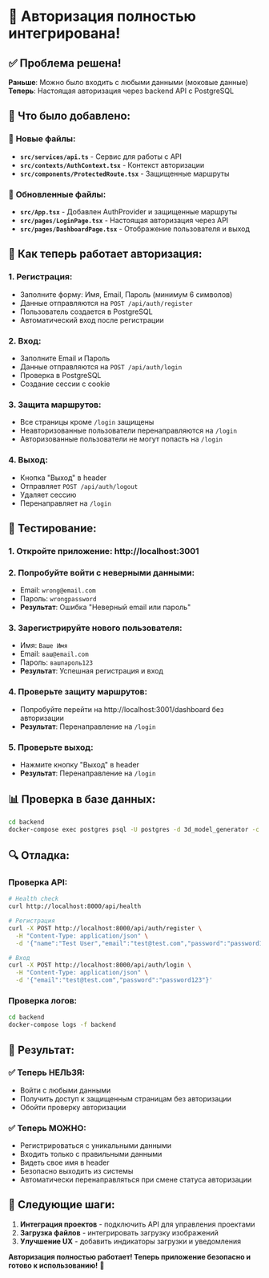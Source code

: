 # 🔐 Авторизация полностью интегрирована!

## ✅ **Проблема решена!**

**Раньше**: Можно было входить с любыми данными (моковые данные)
**Теперь**: Настоящая авторизация через backend API с PostgreSQL

## 🚀 **Что было добавлено**:

### 📁 **Новые файлы**:
- **`src/services/api.ts`** - Сервис для работы с API
- **`src/contexts/AuthContext.tsx`** - Контекст авторизации
- **`src/components/ProtectedRoute.tsx`** - Защищенные маршруты

### 🔧 **Обновленные файлы**:
- **`src/App.tsx`** - Добавлен AuthProvider и защищенные маршруты
- **`src/pages/LoginPage.tsx`** - Настоящая авторизация через API
- **`src/pages/DashboardPage.tsx`** - Отображение пользователя и выход

## 🎯 **Как теперь работает авторизация**:

### 1. **Регистрация**:
- Заполните форму: Имя, Email, Пароль (минимум 6 символов)
- Данные отправляются на `POST /api/auth/register`
- Пользователь создается в PostgreSQL
- Автоматический вход после регистрации

### 2. **Вход**:
- Заполните Email и Пароль
- Данные отправляются на `POST /api/auth/login`
- Проверка в PostgreSQL
- Создание сессии с cookie

### 3. **Защита маршрутов**:
- Все страницы кроме `/login` защищены
- Неавторизованные пользователи перенаправляются на `/login`
- Авторизованные пользователи не могут попасть на `/login`

### 4. **Выход**:
- Кнопка "Выход" в header
- Отправляет `POST /api/auth/logout`
- Удаляет сессию
- Перенаправляет на `/login`

## 🧪 **Тестирование**:

### 1. **Откройте приложение**: http://localhost:3001

### 2. **Попробуйте войти с неверными данными**:
- Email: `wrong@email.com`
- Пароль: `wrongpassword`
- **Результат**: Ошибка "Неверный email или пароль"

### 3. **Зарегистрируйте нового пользователя**:
- Имя: `Ваше Имя`
- Email: `ваш@email.com`
- Пароль: `вашпароль123`
- **Результат**: Успешная регистрация и вход

### 4. **Проверьте защиту маршрутов**:
- Попробуйте перейти на http://localhost:3001/dashboard без авторизации
- **Результат**: Перенаправление на `/login`

### 5. **Проверьте выход**:
- Нажмите кнопку "Выход" в header
- **Результат**: Перенаправление на `/login`

## 📊 **Проверка в базе данных**:

```bash
cd backend
docker-compose exec postgres psql -U postgres -d 3d_model_generator -c "SELECT id, email, name, created_at FROM users;"
```

## 🔍 **Отладка**:

### Проверка API:
```bash
# Health check
curl http://localhost:8000/api/health

# Регистрация
curl -X POST http://localhost:8000/api/auth/register \
  -H "Content-Type: application/json" \
  -d '{"name":"Test User","email":"test@test.com","password":"password123"}'

# Вход
curl -X POST http://localhost:8000/api/auth/login \
  -H "Content-Type: application/json" \
  -d '{"email":"test@test.com","password":"password123"}'
```

### Проверка логов:
```bash
cd backend
docker-compose logs -f backend
```

## 🎉 **Результат**:

### ✅ **Теперь НЕЛЬЗЯ**:
- Войти с любыми данными
- Получить доступ к защищенным страницам без авторизации
- Обойти проверку авторизации

### ✅ **Теперь МОЖНО**:
- Регистрироваться с уникальными данными
- Входить только с правильными данными
- Видеть свое имя в header
- Безопасно выходить из системы
- Автоматически перенаправляться при смене статуса авторизации

## 🚀 **Следующие шаги**:

1. **Интеграция проектов** - подключить API для управления проектами
2. **Загрузка файлов** - интегрировать загрузку изображений
3. **Улучшение UX** - добавить индикаторы загрузки и уведомления

**Авторизация полностью работает! Теперь приложение безопасно и готово к использованию!** 🔐


